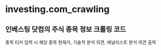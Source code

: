 # investing.com_crawling

## 인베스팅 닷컴의 주식 종목 정보 크롤링 코드

종목 티커 입력 시 해당 종목 현재가, 기술적 분석 의견, 애널리스트 분석 의견 출력